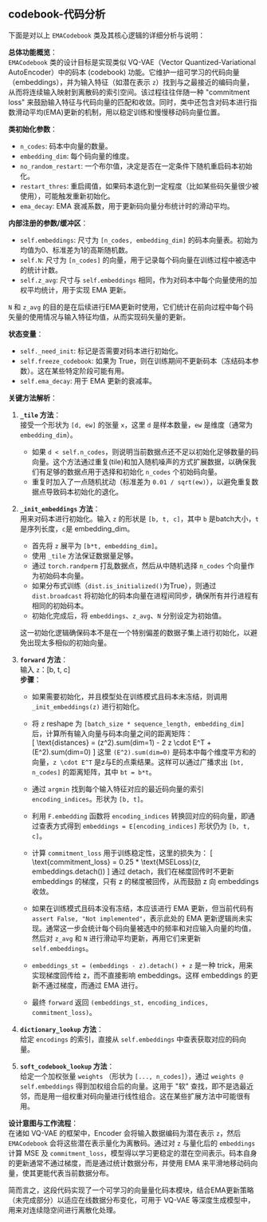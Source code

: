 ## codebook-代码分析
下面是对以上 `EMACodebook` 类及其核心逻辑的详细分析与说明：

**总体功能概览**：  
`EMACodebook` 类的设计目标是实现类似 VQ-VAE（Vector Quantized-Variational AutoEncoder）中的码本 (codebook) 功能。它维护一组可学习的代码向量（embeddings），并为输入特征（如潜在表示 `z`）找到与之最接近的编码向量，从而将连续输入映射到离散码的索引空间。该过程往往伴随一种 "commitment loss" 来鼓励输入特征与代码向量的匹配和收敛。同时，类中还包含对码本进行指数滑动平均(EMA)更新的机制，用以稳定训练和慢慢移动码向量位置。

**类初始化参数**：  
- `n_codes`: 码本中向量的数量。
- `embedding_dim`: 每个码向量的维度。
- `no_random_restart`: 一个布尔值，决定是否在一定条件下随机重启码本初始化。  
- `restart_thres`: 重启阈值，如果码本退化到一定程度（比如某些码矢量很少被使用），可能触发重新初始化。
- `ema_decay`: EMA 衰减系数，用于更新码向量分布统计时的滑动平均。

**内部注册的参数/缓冲区**：  
- `self.embeddings`: 尺寸为 `[n_codes, embedding_dim]` 的码本向量表。初始为均值为0、标准差为1的高斯随机数。  
- `self.N`: 尺寸为 `[n_codes]` 的向量，用于记录每个码向量在训练过程中被选中的统计计数。  
- `self.z_avg`: 尺寸与 `self.embeddings` 相同，作为对码本中每个向量使用的加权平均统计，用于实现 EMA 更新。

`N` 和 `z_avg` 的目的是在后续进行EMA更新时使用，它们统计在前向过程中每个码矢量的使用情况与输入特征均值，从而实现码矢量的更新。

**状态变量**：  
- `self._need_init`: 标记是否需要对码本进行初始化。
- `self.freeze_codebook`: 如果为 True，则在训练期间不更新码本（冻结码本参数）。这在某些特定阶段可能有用。
- `self.ema_decay`: 用于 EMA 更新的衰减率。

**关键方法解析**：

1. **`_tile` 方法**：  
   接受一个形状为 `[d, ew]` 的张量 `x`，这里 `d` 是样本数量，`ew` 是维度（通常为 `embedding_dim`）。  
   - 如果 `d < self.n_codes`，则说明当前数据点还不足以初始化足够数量的码向量。这个方法通过重复(tile)和加入随机噪声的方式扩展数据，以确保我们有足够的数据点用于选择和初始化 `n_codes` 个初始码向量。
   - 重复时加入了一点随机扰动（标准差为 `0.01 / sqrt(ew)`），以避免重复数据点导致码本初始化的退化。

2. **`_init_embeddings` 方法**：  
   用来对码本进行初始化。输入 `z` 的形状是 `[b, t, c]`，其中 `b` 是batch大小，`t`是序列长度，`c`是 embedding_dim。  
   - 首先将 `z` 展平为 `[b*t, embedding_dim]`。
   - 使用 `_tile` 方法保证数据量足够。
   - 通过 `torch.randperm` 打乱数据点，然后从中随机选择 `n_codes` 个向量作为初始码本向量。  
   - 如果分布式训练（`dist.is_initialized()`为True），则通过 `dist.broadcast` 将初始化的码本向量在进程间同步，确保所有并行进程有相同的初始码本。
   - 初始化完成后，将 `embeddings`、`z_avg`、`N` 分别设定为初始值。

   这一初始化逻辑确保码本不是在一个特别偏差的数据子集上进行初始化，以避免出现太多相似的初始向量。

3. **`forward` 方法**：  
   输入 `z`：[b, t, c]  
   **步骤**：
   - 如果需要初始化，并且模型处在训练模式且码本未冻结，则调用 `_init_embeddings(z)` 进行初始化。
   
   - 将 `z` reshape 为 `[batch_size * sequence_length, embedding_dim]` 后，计算所有输入向量与码本向量之间的距离矩阵：  
     \[
     \text{distances} = (z^2).sum(dim=1) - 2 z \cdot E^T + (E^2).sum(dim=0)
     \]
     这里 `(E^2).sum(dim=0)` 是码本中每个维度平方和的向量，`z \cdot E^T` 是z与E的点乘结果。这样可以通过广播求出 `[bt, n_codes]` 的距离矩阵，其中 `bt = b*t`。  
     
   - 通过 `argmin` 找到每个输入特征对应的最近码向量的索引 `encoding_indices`。形状为 `[b, t]`。
   
   - 利用 `F.embedding` 函数将 `encoding_indices` 转换回对应的码向量，即通过查表方式得到 `embeddings = E[encoding_indices]` 形状仍为 `[b, t, c]`。
   
   - 计算 `commitment_loss` 用于训练稳定性，这里的损失为：
     \[
     \text{commitment_loss} = 0.25 * \text{MSELoss}(z, embeddings.detach())
     \]
     通过 detach，我们在梯度回传时不更新 embeddings 的梯度，只有 z 的梯度被回传，从而鼓励 z 向 embeddings 收敛。
   
   - 如果在训练模式且码本没有冻结，本应该进行 EMA 更新，但当前代码有 `assert False, "Not implemented"`，表示此处的 EMA 更新逻辑尚未实现。通常这一步会统计每个码向量被选中的频率和对应输入向量的均值，然后对 `z_avg` 和 `N` 进行滑动平均更新，再用它们来更新 `self.embeddings`。
   
   - `embeddings_st = (embeddings - z).detach() + z` 是一种 trick，用来实现梯度回传给 z，而不直接影响 embeddings。这样 embeddings 的更新不通过梯度，而通过 EMA 进行。
   
   - 最终 `forward` 返回 `(embeddings_st, encoding_indices, commitment_loss)`。

4. **`dictionary_lookup` 方法**：  
   给定 `encodings` 的索引，直接从 `self.embeddings` 中查表获取对应的码向量。

5. **`soft_codebook_lookup` 方法**：  
   给定一个加权张量 `weights` （形状为 `[..., n_codes]`），通过 `weights @ self.embeddings` 得到加权组合后的向量。这用于 "软" 查找，即不是选最近邻，而是用一组权重对码向量进行线性组合。这在某些扩展方法中可能很有用。

**设计意图与工作流程**：  
在诸如 VQ-VAE 的框架中，Encoder 会将输入数据编码为潜在表示 `z`，然后 `EMACodebook` 会将这些潜在表示量化为离散码。通过对 `z` 与量化后的 `embeddings` 计算 MSE 及 `commitment_loss`，模型得以学习更稳定的潜在空间表示。码本自身的更新通常不通过梯度，而是通过统计数据分布，并使用 EMA 来平滑地移动码向量，使其更能代表当前数据分布。

简而言之，这段代码实现了一个可学习的向量量化码本模块，结合EMA更新策略（未完成部分）以适应在线数据分布变化，可用于 VQ-VAE 等深度生成模型中，用来对连续隐空间进行离散化处理。
